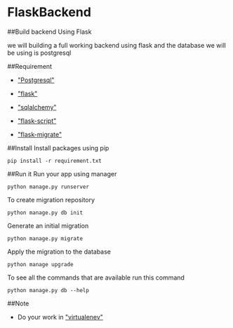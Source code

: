 # FlaskBackend

##Build backend Using Flask

we will building a full working backend using flask and the database we will be
using is postgresql

##Requirement
- ["Postgresql"](https://www.postgresql.org/docs/9.4/static/tutorial-start.html)

- ["flask"](http://flask.pocoo.org/)

- ["sqlalchemy"](http://www.sqlalchemy.org/)

- ["flask-script"](https://flask-script.readthedocs.io/en/latest/)

- ["flask-migrate"](https://flask-migrate.readthedocs.io/en/latest/)

##Install
Install packages using pip

`pip install -r requirement.txt`

##Run it
Run your app using manager

`python manage.py runserver`

To create migration repository 

`python manage.py db init`

Generate an initial migration 

`python manage.py migrate`

Apply the migration to the database

`python manage upgrade`

To see all the commands that are available run this command

`python manage.py db --help`



##Note
- Do your work in ["virtualenev"](http://docs.python-guide.org/en/latest/dev/virtualenvs/)
